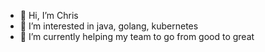 - 👋 Hi, I’m Chris
- 👀 I’m interested in java, golang, kubernetes
- 🌱 I’m currently helping my team to go from good to great


